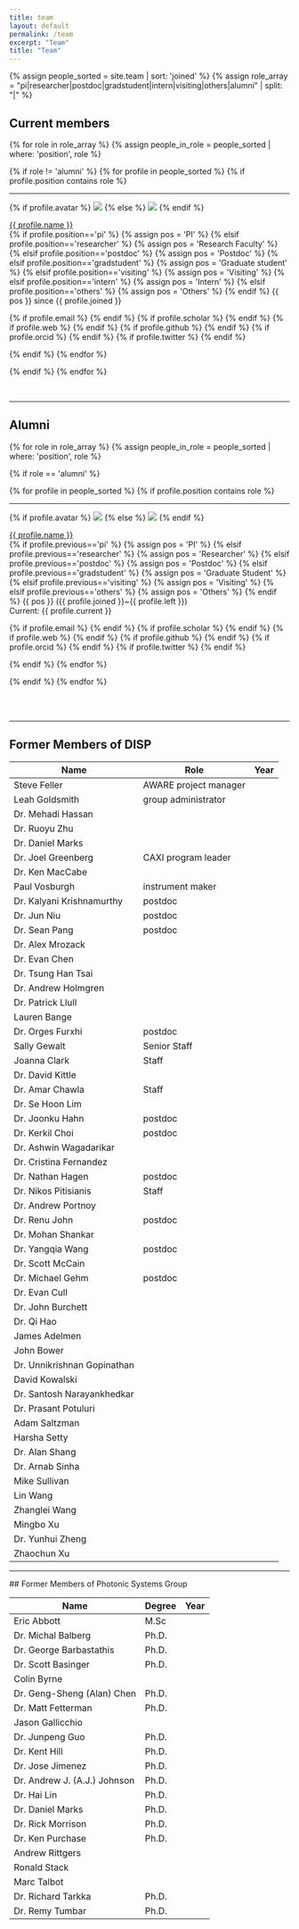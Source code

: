 ```yaml
---
title: team
layout: default
permalink: /team
excerpt: "Team"
title: "Team"
---
```


{% assign people_sorted = site.team | sort: 'joined'  %}
{% assign role_array = "pi|researcher|postdoc|gradstudent|intern|visiting|others|alumni" | split: "|" %}

<h2>Current members</h2>
<div style="align:left;">
{% for role in role_array %}
{% assign people_in_role = people_sorted | where: 'position', role %}

{% if role != 'alumni' %}
{% for profile in people_sorted %}
{% if profile.position contains role %}

<div class="list-item-people">
<hr>
<p class="list-post-title">
{% if profile.avatar %}
<a href="{{ site.url }}{{ site.baseurl }}{{ profile.url }}"><img class="profile-thumbnail"  src="{{ site.url }}{{site.baseurl}}/assets/images/member/{{profile.avatar}}"></a>
{% else %}
<a href="{{ site.url }}{{ site.baseurl }}{{ profile.url }}"><img class="profile-thumbnail"  src="{{ site.url }}{{site.baseurl}}/assets/images/member/bio.jpg"></a>
{% endif %}
</p>
<p>
<a class="name" href="{{ site.url }}{{ site.baseurl }}{{ profile.url }}">{{ profile.name }}</a>  
<br>
<span>
{% if profile.position=='pi' %}
{% assign pos = 'PI' %}
{% elsif profile.position=='researcher' %}
{% assign pos = 'Research Faculty' %}
{% elsif profile.position=='postdoc' %}
{% assign pos = 'Postdoc' %}
{% elsif profile.position=='gradstudent' %}
{% assign pos = 'Graduate student' %}
{% elsif profile.position=='visiting' %}
{% assign pos = 'Visiting' %}
{% elsif profile.position=='intern' %}
{% assign pos = 'Intern' %}
{% elsif profile.position=='others' %}
{% assign pos = 'Others' %}
{% endif %}
{{ pos }} since {{ profile.joined }}
</span>  
</p>
<p style="text-align:left;">
{% if profile.email %}
<a href="mailto:{{ profile.email }}"><i class="fa fa-envelope fa-align-left fa-lg"></i></a> 
{% endif %}
{% if profile.scholar  %}
<a href="{{ profile.scholar }}"><i class="ai ai-google-scholar icon-align-left fa-lg" ></i></a>
{% endif %}
{% if profile.web %}
<a href="{{ profile.web }}"><i class="fa fa-globe fa-align-left fa-lg"></i></a> 
{% endif %}
{% if profile.github  %}
<a href="https://github.com/{{ profile.github }}"><i class="fa fa-github fa-align-left fa-lg"></i></a>
{% endif %}
{% if profile.orcid  %}
<a href="https://orcid.org/{{ profile.orcid }}"><i class="ai ai-orcid icon-align-left fa-lg" ></i></a> 
{% endif %}
{% if profile.twitter  %}
<a href="https://twitter.com/{{ profile.twitter }}"><i class="fa fa-twitter fa-align-left fa-lg"></i></a>
{% endif %}
</p>
</div>
{% endif %}
{% endfor %}

{% endif %}
{% endfor %}

</div>

<br>
<hr>

<h2>Alumni</h2>

{% for role in role_array %}
{% assign people_in_role = people_sorted | where: 'position', role %}

{% if role == 'alumni' %}

{% for profile in people_sorted %}
{% if profile.position contains role %}

<div class="list-item-people">
<hr>
<p class="list-post-title">
{% if profile.avatar %}
<a href="{{ site.url }}{{ site.baseurl }}{{ profile.url }}"><img class="profile-thumbnail"  src="{{ site.url }}{{site.baseurl}}/assets/images/member/{{profile.avatar}}"></a>
{% else %}
<a href="{{ site.url }}{{ site.baseurl }}{{ profile.url }}"><img class="profile-thumbnail"  src="{{ site.url }}{{site.baseurl}}/assets/images/member/bio.jpg"></a>
{% endif %}
</p>
<p>
<a class="name" href="{{ site.url }}{{ site.baseurl }}{{ profile.url }}">{{ profile.name }}</a> 
<br> 
<span>
{% if profile.previous=='pi' %}
{% assign pos = 'PI' %}
{% elsif profile.previous=='researcher' %}
{% assign pos = 'Researcher' %}
{% elsif profile.previous=='postdoc' %}
{% assign pos = 'Postdoc' %}
{% elsif profile.previous=='gradstudent' %}
{% assign pos = 'Graduate Student' %}
{% elsif profile.previous=='visiting' %}
{% assign pos = 'Visiting' %}
{% elsif profile.previous=='others' %}
{% assign pos = 'Others' %}
{% endif %}
{{ pos }} ({{ profile.joined }}~{{ profile.left }})
</span> 
<br>
Current: <span>{{ profile.current }}</span> 
</p>
<p style="text-align:left;">
{% if profile.email %}
<a href="mailto:{{ profile.email }}"><i class="fa fa-envelope fa-align-left fa-lg"></i></a> 
{% endif %}
{% if profile.scholar %}
<a href="{{ profile.scholar }}"><i class="ai ai-google-scholar icon-align-left fa-lg" ></i></a>
{% endif %}
{% if profile.web %}
<a href="{{ profile.web }}"><i class="fa fa-globe fa-align-left fa-lg"></i></a> 
{% endif %}
{% if profile.github  %}
<a href="https://github.com/{{ profile.github }}"><i class="fa fa-github fa-align-left fa-lg"></i></a>
{% endif %}
{% if profile.orcid %}
<a href="https://orcid.org/{{ profile.orcid }}"><i class="ai ai-orcid icon-align-left fa-lg" ></i></a> 
{% endif %}
{% if profile.twitter %}
<a href="https://twitter.com/{{ profile.twitter }}"><i class="fa fa-twitter fa-align-left fa-lg"></i></a>
{% endif %}
</p>
</div>    
{% endif %}
{% endfor %}

{% endif %}
{% endfor %}

<br><br>

<hr>


## Former Members of DISP


| Name                        | Role                  | Year |
| --------------------------- | --------------------- | ---- |
| Steve Feller                | AWARE project manager |      |
| Leah Goldsmith              | group administrator   |      |
| Dr. Mehadi Hassan           |                       |      |
| Dr. Ruoyu Zhu               |                       |      |
| Dr. Daniel Marks            |                       |      |
| Dr. Joel Greenberg          | CAXI program leader   |      |
| Dr. Ken MacCabe             |                       |      |
| Paul Vosburgh               | instrument maker      |      |
| Dr. Kalyani Krishnamurthy   | postdoc               |      |
| Dr. Jun Niu                 | postdoc               |      |
| Dr. Sean Pang               | postdoc               |      |
| Dr. Alex Mrozack            |                       |      |
| Dr. Evan Chen               |                       |      |
| Dr. Tsung Han Tsai          |                       |      |
| Dr. Andrew Holmgren         |                       |      |
| Dr. Patrick Llull           |                       |      |
| Lauren Bange                |                       |      |
| Dr. Orges Furxhi            | postdoc               |      |
| Sally Gewalt                | Senior Staff          |      |
| Joanna Clark                | Staff                 |      |
| Dr. David Kittle            |                       |      |
| Dr. Amar Chawla             | Staff                 |      |
| Dr. Se Hoon Lim             |                       |      |
| Dr. Joonku Hahn             | postdoc               |      |
| Dr. Kerkil Choi             | postdoc               |      |
| Dr. Ashwin Wagadarikar      |                       |      |
| Dr. Cristina Fernandez      |                       |      |
| Dr. Nathan Hagen            | postdoc               |      |
| Dr. Nikos Pitisianis        | Staff                 |      |
| Dr. Andrew Portnoy          |                       |      |
| Dr. Renu John               | postdoc               |      |
| Dr. Mohan Shankar           |                       |      |
| Dr. Yangqia Wang            | postdoc               |      |
| Dr. Scott McCain            |                       |      |
| Dr. Michael Gehm            | postdoc               |      |
| Dr. Evan Cull               |                       |      |
| Dr. John Burchett           |                       |      |
| Dr. Qi Hao                  |                       |      |
| James Adelmen               |                       |      |
| John Bower                  |                       |      |
| Dr. Unnikrishnan Gopinathan |                       |      |
| David Kowalski              |                       |      |
| Dr. Santosh Narayankhedkar  |                       |      |
| Dr. Prasant Potuluri        |                       |      |
| Adam Saltzman               |                       |      |
| Harsha Setty                |                       |      |
| Dr. Alan Shang              |                       |      |
| Dr. Arnab Sinha             |                       |      |
| Mike Sullivan               |                       |      |
| Lin Wang                    |                       |      |
| Zhanglei Wang               |                       |      |
| Mingbo Xu                   |                       |      |
| Dr. Yunhui Zheng            |                       |      |
| Zhaochun Xu                 |                       |      |




<hr>
## Former Members of Photonic Systems Group



| Name                         | Degree | Year |
| ---------------------------- | ------ | ---- |
| Eric Abbott                  | M.Sc   |      |
| Dr. Michal Balberg           | Ph.D.  |      |
| Dr. George Barbastathis      | Ph.D.  |      |
| Dr. Scott Basinger           | Ph.D.  |      |
| Colin Byrne                  |        |      |
| Dr. Geng-Sheng (Alan) Chen   | Ph.D.  |      |
| Dr. Matt Fetterman           | Ph.D.  |      |
| Jason Gallicchio             |        |      |
| Dr. Junpeng Guo              | Ph.D.  |      |
| Dr. Kent Hill                | Ph.D.  |      |
| Dr.  Jose Jimenez            | Ph.D.  |      |
| Dr. Andrew J. (A.J.) Johnson | Ph.D.  |      |
| Dr. Hai Lin                  | Ph.D.  |      |
| Dr. Daniel Marks             | Ph.D.  |      |
| Dr. Rick Morrison            | Ph.D.  |      |
| Dr. Ken Purchase             | Ph.D.  |      |
| Andrew Rittgers              |        |      |
| Ronald Stack                 |        |      |
| Marc Talbot                  |        |      |
| Dr. Richard Tarkka           | Ph.D.  |      |
| Dr. Remy Tumbar              | Ph.D.  |      |



